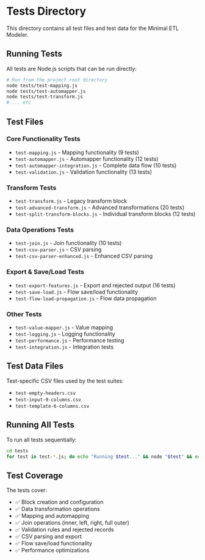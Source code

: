 # Tests Directory

This directory contains all test files and test data for the Minimal ETL Modeler.

## Running Tests

All tests are Node.js scripts that can be run directly:

```bash
# Run from the project root directory
node tests/test-mapping.js
node tests/test-automapper.js
node tests/test-transform.js
# ... etc
```

## Test Files

### Core Functionality Tests
- `test-mapping.js` - Mapping functionality (9 tests)
- `test-automapper.js` - Automapper functionality (12 tests)
- `test-automapper-integration.js` - Complete data flow (10 tests)
- `test-validation.js` - Validation functionality (13 tests)

### Transform Tests
- `test-transform.js` - Legacy transform block
- `test-advanced-transform.js` - Advanced transformations (20 tests)
- `test-split-transform-blocks.js` - Individual transform blocks (12 tests)

### Data Operations Tests
- `test-join.js` - Join functionality (10 tests)
- `test-csv-parser.js` - CSV parsing
- `test-csv-parser-enhanced.js` - Enhanced CSV parsing

### Export & Save/Load Tests
- `test-export-features.js` - Export and rejected output (16 tests)
- `test-save-load.js` - Flow save/load functionality
- `test-flow-load-propagation.js` - Flow data propagation

### Other Tests
- `test-value-mapper.js` - Value mapping
- `test-logging.js` - Logging functionality
- `test-performance.js` - Performance testing
- `test-integration.js` - Integration tests

## Test Data Files

Test-specific CSV files used by the test suites:
- `test-empty-headers.csv`
- `test-input-9-columns.csv`
- `test-template-6-columns.csv`

## Running All Tests

To run all tests sequentially:

```bash
cd tests
for test in test-*.js; do echo "Running $test..." && node "$test" && echo ""; done
```

## Test Coverage

The tests cover:
- ✅ Block creation and configuration
- ✅ Data transformation operations
- ✅ Mapping and automapping
- ✅ Join operations (inner, left, right, full outer)
- ✅ Validation rules and rejected records
- ✅ CSV parsing and export
- ✅ Flow save/load functionality
- ✅ Performance optimizations
